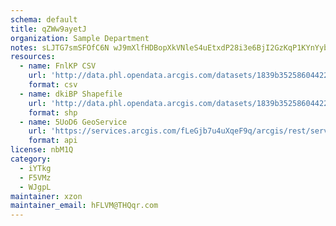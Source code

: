 ```yaml
---
schema: default
title: qZWw9ayetJ 
organization: Sample Department 
notes: sLJTG7smSFOfC6N wJ9mXlfHDBopXkVNleS4uEtxdP28i3e6BjI2GzKqP1KYnYybE4F015watIyczgcZ0Mo97TkRxMQjvrQUWRhq 
resources:
  - name: FnlKP CSV
    url: 'http://data.phl.opendata.arcgis.com/datasets/1839b35258604422b0b520cbb668df0d_0.csv'
    format: csv
  - name: dkiBP Shapefile
    url: 'http://data.phl.opendata.arcgis.com/datasets/1839b35258604422b0b520cbb668df0d_0.zip'
    format: shp
  - name: 5UoD6 GeoService
    url: 'https://services.arcgis.com/fLeGjb7u4uXqeF9q/arcgis/rest/services/Air_Monitoring_Stations/FeatureServer/0/query'
    format: api
license: nbM1Q 
category:
  - iYTkg 
  - F5VMz 
  - WJgpL 
maintainer: xzon   
maintainer_email: hFLVM@THQqr.com
---
```

